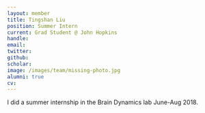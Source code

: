 ```yaml
---
layout: member
title: Tingshan Liu
position: Summer Intern
current: Grad Student @ John Hopkins
handle: 
email: 
twitter: 
github: 
scholar: 
image: /images/team/missing-photo.jpg
alumni: true
cv: 
---
```


I did a summer internship in the Brain Dynamics lab June-Aug 2018.